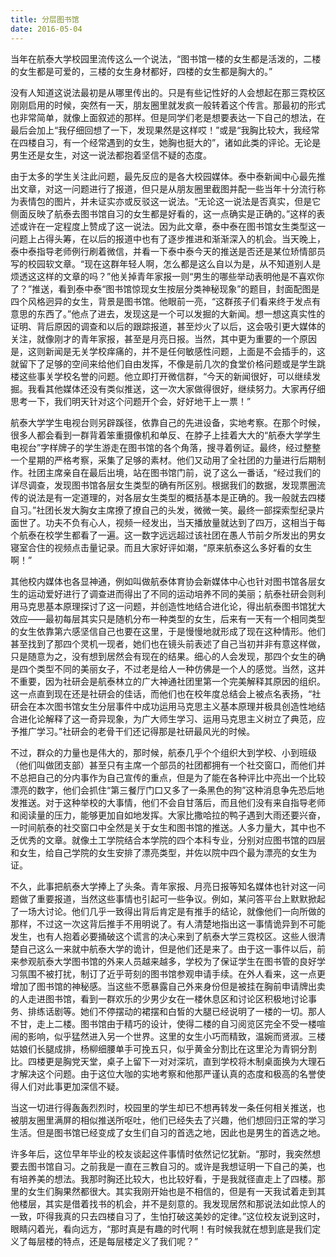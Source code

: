 ```yaml
---
title: 分层图书馆
date: 2016-05-04
---
```


当年在航泰大学校园里流传这么一个说法，“图书馆一楼的女生都是活泼的，二楼的女生都是可爱的，三楼的女生身材都好，四楼的女生都是胸大的。”

<!--more-->

没有人知道这说法最初是从哪里传出的。只是有些记性好的人会想起在那三霓校区刚刚启用的时候，突然有一天，朋友圈里就发疯一般转着这个传言。那最初的形式也非常简单，就像上面叙述的那样。但是同学们老是想要表达一下自己的想法，在最后会加上“我仔细回想了一下，发现果然是这样哎！”或是“我胸比较大，我经常在四楼自习，有一个经常遇到的女生，她胸也挺大的”，诸如此类的评论。无论是男生还是女生，对这一说法都抱着坚信不疑的态度。

由于太多的学生关注此问题，最先反应的是各大校园媒体。泰中泰新闻中心最先推出文章，对这一问题进行了报道，但只是从朋友圈里截图并配一些当年十分流行称为表情包的图片，并未证实亦或反驳这一说法。“无论这一说法是否真实，但是它侧面反映了航泰去图书馆自习的女生都是好看的，这一点确实是正确的。”这样的表述或许在一定程度上赞成了这一说法。因为此文章，泰中泰在图书馆女生类型这一问题上占得头筹，在以后的报道中也有了逐步推进和渐渐深入的机会。当天晚上，泰中泰指导老师例行刷着微信，并看一下泰中泰今天的推送是否还是某位矫情部员写的校园软文章。“现在这群年轻人啊，怎么都是这么自以为是，从不知道别人是烦透这这样的文章的吗？”他关掉青年家报一则“男生的哪些举动表明他是不喜欢你了？”推送，看到泰中泰“图书馆惊现女生按层分类神秘现象”的题目，封面配图是四个风格迥异的女生，背景是图书馆。他眼前一亮，“这群孩子们看来终于发点有意思的东西了。”他点了进去，发现这是一个可以发掘的大新闻。想一想这真实性的证明、背后原因的调查和以后的跟踪报道，甚至炒火了以后，这会吸引更大媒体的关注，就像刚才的青年家报，甚至是月亮日报。当然，其中更为重要的一个原因是，这则新闻是无关学校痒痛的，并不是任何敏感性问题，上面是不会插手的，这就留下了足够的空间来给他们自由发挥，不像是前几次的食堂价格问题或是学生跳楼这些事关学校名誉的问题。他立即打开微信群，“今天的新闻很好，可以继续发掘。我看其他媒体还没有类似推送，这一次大家做得很好，继续努力。大家再仔细思考一下，我们明天针对这个问题开个会，好好地干上一票！”

航泰大学学生电视台则另辟蹊径，依靠自己的先进设备，实地考察。在那个时候，很多人都会看到一群背着笨重摄像机和单反、在脖子上挂着大大的“航泰大学学生电视台”字样牌子的学生游走在图书馆的各个角落，搜寻着例证。最终，经过整整一个星期的严格考察，采集了足够的素材。他们又动用了全社团的力量进行后期制作。社团主席亲自在最后出境，站在图书馆门前，说了这么一番话，“经过我们的详尽调查，发现图书馆各层女生类型的确有所区别。根据我们的数据，发现票圈流传的说法是有一定道理的，对各层女生类型的概括基本是正确的。我一般就去四楼自习。”社团长发大胸女主席撩了撩自己的头发，微微一笑。最终一部探索型纪录片面世了。功夫不负有心人，视频一经发出，当天播放量就达到了四万，这相当于每个航泰在校学生都看了一遍。这一数字远远超过该社团在愚人节前夕所发出的男女寝室合住的视频点击量记录。而且大家好评如潮，“原来航泰这么多好看的女生啊！”

其他校内媒体也各显神通，例如叫做航泰体育协会新媒体中心也针对图书馆各层女生的运动爱好进行了调查进而得出了不同的运动培养不同的美丽；航泰社研会则利用马克思基本原理探讨了这一问题，并创造性地结合进化论，得出航泰图书馆犹大效应——最初每层其实只是随机分布一种类型的女生，后来有一天有一个相同类型的女生依靠第六感坚信自己也要在这里，于是慢慢地就形成了现在这种情形。他们甚至找到了那四个灵机一现者，她们也在镜头前表述了自己当初并非有意这样做，只是随意为之，没有想到居然会有现在的结果。细心的人会发现，那四个女生的确是四个类型不同的美丽女子，不过老是给人一种仿佛是一个人的感觉。当然，这并不重要，因为社研会是航泰林立的广大神通社团里第一个完美解释其原因的组织。这一点直到现在还是社研会的佳话，而他们也在校年度总结会上被点名表扬，“社研会在本次图书馆女生分层事件中成功运用马克思主义基本原理并极具创造性地结合进化论解释了这一奇异现象，为广大师生学习、运用马克思主义树立了典范，应予推广学习。”社研会的老骨干们还记得那是社研最风光的时候。

不过，群众的力量也是伟大的，那时候，航泰几乎个个组织大到学校、小到班级（他们叫做团支部）甚至只有主席一个部员的社团都拥有一个社交窗口，而他们并不总把自己的分内事作为自己宣传的重点，但是为了能在各种评比中亮出一个比较漂亮的数字，他们会抓住“第三餐厅门口又多了一条黑色的狗”这种消息争先恐后地发推送。对于这种举校的大事情，他们不会自甘落后，而且他们没有来自指导老师和阅读量的压力，能够更加自如地发挥。大家比撒哈拉的鸭子遇到大雨还要兴奋，一时间航泰的社交窗口中全然是关于女生和图书馆的推送。人多力量大，其中也不乏优秀的文章。就像土工学院结合本学院的四个本科专业，分别对应图书馆的四层和女生，给自己学院的女生安排了漂亮类型，并佐以院中四个最为漂亮的女生为证。

不久，此事把航泰大学捧上了头条。青年家报、月亮日报等知名媒体也针对这一问题做了重要报道，当然这些事情也引起可一些争议。例如，某问答平台上默默掀起了一场大讨论。他们几乎一致得出背后肯定是有推手的结论，就像他们一向所做的那样，不过这一次这背后推手不用明说了。有人清楚地指出这一事情诡异到不可能发生，也有人抱着必要捅破这个谎言的决心来到了航泰大学三霓校区。这些人很清楚自己这么一来就中航泰大学的诡计，但是他们还是来了。由于这一事件以后，前来参观航泰大学图书馆的外来人员越来越多，学校为了保证学生在图书管的良好学习氛围不被打扰，制订了近乎苛刻的图书馆参观申请手续。在外人看来，这一点更增加了图书馆的神秘感。当这些不愿暴露自己外来身份但是被挂在胸前申请牌出卖的人走进图书馆，看到一群欢乐的少男少女在一楼休息区和讨论区积极地讨论事务、排练话剧等。她们不停摆动的裙摆和白皙的大腿已经说明了一楼的一切。那人不甘，走上二楼。图书馆由于精巧的设计，使得二楼的自习阅览区完全不受一楼喧闹的影响，似乎猛然进入另一个世界。这里的女生小巧而精致，温婉而贤淑。三楼姑娘们长腿成排，杨柳细腰单手可挽五只，似乎黄金分割比在这里沦为青铜分割比。四楼更是胸党天堂，桌子上留下一对对深坑，直到学校将木制桌面换为大理石才解决这个问题。由于这位大咖的实地考察和他那严谨认真的态度和极高的名誉使得人们对此事更加深信不疑。

当这一切进行得轰轰烈烈时，校园里的学生却已不想再转发一条任何相关推送，也被朋友圈里满屏的相似推送所呕吐，他们已经失去了兴趣，他们想回归正常的学习生活。但是图书馆已经变成了女生们自习的首选之地，因此也是男生的首选之地。

许多年后，这位早年毕业的校友谈起这件事情时依然记忆犹新。“那时，我突然想要去图书馆自习。之前我是一直在三教自习的。或许是我想证明一下自己的美，也有培养美的想法。我那时胸还比较大，也比较好看，于是我就径直走上了四楼。那里的女生们胸果然都很大。其实我刚开始也是不相信的，但是有一天我试着走到其他楼层，其实是借着找书的机会，并不是刻意的。我发现居然和那说法如此惊人的一致，吓得我真的只去四楼自习了，生怕打破这美妙的定律。”这位校友说到这时，眼睛闪着光，看向远方，“那时真是有趣的时代啊！有时候我就在想到底是我们定义了每层楼的特点，还是每层楼定义了我们呢？”